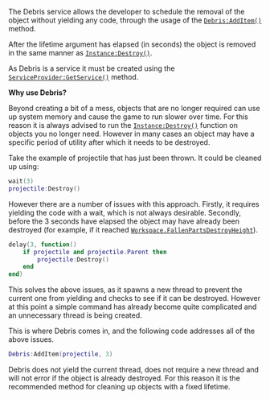 The Debris service allows the developer to schedule the removal of the object
without yielding any code, through the usage of the [`Debris:AddItem()`](https://create.roblox.com/docs/reference/engine/classes/Debris#AddItem)
method.

After the lifetime argument has elapsed (in seconds) the object is removed in
the same manner as [`Instance:Destroy()`](https://create.roblox.com/docs/reference/engine/classes/Instance#Destroy).

As Debris is a service it must be created using the
[`ServiceProvider:GetService()`](https://create.roblox.com/docs/reference/engine/classes/ServiceProvider#GetService) method.

**Why use Debris?**

Beyond creating a bit of a mess, objects that are no longer required can use
up system memory and cause the game to run slower over time. For this reason
it is always advised to run the [`Instance:Destroy()`](https://create.roblox.com/docs/reference/engine/classes/Instance#Destroy) function on objects
you no longer need. However in many cases an object may have a specific period
of utility after which it needs to be destroyed.

Take the example of projectile that has just been thrown. It could be cleaned
up using:
```lua
wait(3)
projectile:Destroy()
```

However there are a number of issues with this approach. Firstly, it requires
yielding the code with a wait, which is not always desirable. Secondly, before
the 3 seconds have elapsed the object may have already been destroyed (for
example, if it reached [`Workspace.FallenPartsDestroyHeight`](https://create.roblox.com/docs/reference/engine/classes/Workspace#FallenPartsDestroyHeight)).
```lua
delay(3, function()
	if projectile and projectile.Parent then
		projectile:Destroy()
	end
end)
```

This solves the above issues, as it spawns a new thread to prevent the current
one from yielding and checks to see if it can be destroyed. However at this
point a simple command has already become quite complicated and an unnecessary
thread is being created.

This is where Debris comes in, and the following code addresses all of the
above issues.
```lua
Debris:AddItem(projectile, 3)
```

Debris does not yield the current thread, does not require a new thread and
will not error if the object is already destroyed. For this reason it is the
recommended method for cleaning up objects with a fixed lifetime.